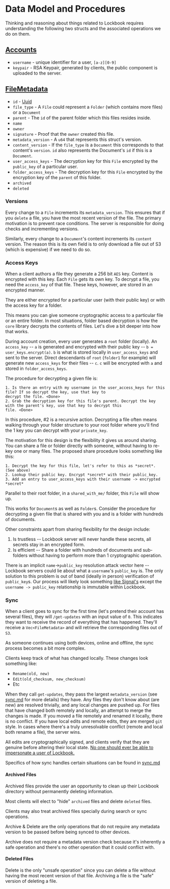 # Data Model and Procedures

Thinking and reasoning about things related to Lockbook requires understanding the following two structs and the associated operations we do on them. 

## [Accounts](https://github.com/lockbook/lockbook/blob/master/core/src/model/account.rs)

+ `username` - unique identifier for a user, `[a-z][0-9]`
+ `keypair` - RSA Keypair, generated by clients, the public component is uploaded to the server.

## [FileMetadata](https://github.com/lockbook/lockbook/blob/master/core/src/model/file_metadata.rs)

+ `id` - [Uuid](https://en.wikipedia.org/wiki/Universally_unique_identifier)
+ `file_type` - A `File` could represent a `Folder` (which contains more files) or a `Document`
+ `parent` - The `id` of the parent folder which this files resides inside.
+ `name`
+ `owner`
+ `signature` - Proof that the `owner` created this file.
+ `metadata_version` - A `u64` that represents this struct's version.
+ `content_version` - If the `file_type` is a `Document` this corresponds to that content's `version`. `id` also represents 
the Document's `id` if this is a `Document`. 
+ `user_access_keys` - The decryption key for this `File` encrypted by the `public_key` of a particular user.
+ `folder_access_keys` - The decryption key for this `File` encrypted by the encryption key of the `parent` of this 
folder.
+ `archived`
+ `deleted`

### Versions

Every change to a `File` increments its `metadata_version`. This ensures that if you `delete` a file, you have the most 
recent version of the file. The primary motivation is to prevent race conditions. The server is responsible for doing 
checks and incrementing versions.

Similarly, every change to a `Document`'s content increments its `content` version. The reason this is its own field is
to only download a file out of S3 (which is expensive) if we need to do so.

### Access Keys

When a client authors a file they generate a 256 bit `AES` key. Content is encrypted with this key. Each `File` gets 
its own key. To decrypt a file, you need the `access_key` of that file. These keys, however, are stored in an encrypted manner.

They are either encrypted for a particular user (with their public key) or with the access key for a folder.

This means you can give someone cryptographic access to a particular file or an entire folder. In most situations, folder
based decryption is how the `core` library decrypts the contents of files. Let's dive a bit deeper into how that works.

During account creation, every user generates a `root` folder (locally). An `access_key` -- `a` is generated and encrypted with
their public key -- `b = user_keys.encrypt(a)`. `b` is what is stored locally in `user_access_keys` and sent to the server. Direct descendants 
of `root` (`folder1` for example) will generate new `access_keys` for their files -- `c`. `c` will be encrypted with `a`
and stored in `folder_access_keys`. 

The procedure for decrypting a given file is:
```
1. Is there an entry with my username in the user_access_keys for this file? If so decrypt the key, use that key to 
decrypt the file. <Done>
2. Grab the decryption key for this file's parent. Decrypt the key with the parent's key, use that key to decrypt this 
file. <Done>
```

In this procedure, #2 is a recursive action. Decrypting a file often means walking through your folder structure to your 
root folder where you'll find the 1 key you can decrypt with your `private_key`.

The motivation for this design is the flexibility it gives us around sharing. You can share a file or folder directly with 
someone, without having to re-key one or many files. The proposed share procedure looks something like this:

```
1. Decrypt the key for this file, let's refer to this as *secret*. (See above)
2. Lookup their public key. Encrypt *secret* with their public_key.
3. Add an entry to user_access_keys with their username -> encrypted *secret*
```

Parallel to their root folder, in a `shared_with_me/` folder, this `File` will show up.

This works for `Document`s as well as `Folder`s. Consider the procedure for decrypting a given file that is shared with 
you and is a folder with hundreds of documents.

Other constraints apart from sharing flexibility for the design include:
1. Is trustless -- Lockbook server will never handle these secrets, all secrets stay in an encrypted form.
2. Is efficient -- Share a folder with hundreds of documents and sub-folders without having to perform more than 1 
cryptographic operation.

There is an implicit `name`->`public_key` resolution attack vector here -- Lockbook servers could lie about what a 
`username`'s `public_key` is. The only solution to this problem is out of band (ideally in person) verification of 
`public_key`s. Our process will likely look something [like Signal's][signal-link] except the `username -> public_key` 
relationship is immutable within Lockbook.

### Sync

When a client goes to sync for the first time (let's pretend their account has several files), they will `/get-updates` 
with an input value of `0`. This indicates they want to receive the record of everything that has happened. They'll 
receive a `Vec<FileMetadata>` and will retrieve the corresponding files out of `S3`.

As someone continues using both devices, online and offline, the sync process becomes a bit more complex.

Clients keep track of what has changed locally. These changes look something like:
+ `Rename(old, new)`
+ `Edit(old_checksum, new_checksum)`
+ Etc

When they call `get-updates`, they pass the largest `metadata_version` (see [sync.md](sync.md) for more details) they have. Any files they don't know about (are
new) are resolved trivially, and any local changes are pushed up. For files that have changed both remotely and
locally, an attempt to merge the changes is made. If you moved a file remotely and renamed it locally, there is no
conflict. If you have local edits and remote edits, they are merged `git` style. In cases where there's a truly
unresolvable conflict (remote and local both rename a file), the server wins.

All edits are cryptographically signed, and clients verify that they are genuine before altering their local state. 
[No one should ever be able to impersonate a user of Lockbook.](https://en.wikipedia.org/wiki/2020_Twitter_bitcoin_scam)

Specifics of how sync handles certain situations can be found in [sync.md](sync.md)

#### Archived Files

Archived files provide the user an opportunity to clean up their Lockbook directory without permanently deleting 
information.

Most clients will elect to "hide" `archived` files and delete `deleted` files.

Clients may also treat archived files specially during search or sync operations.

Archive & Delete are the only operations that do not require any metadata version to be passed before being synced to
other devices.

Archive does not require a metadata version check because it's inherently a safe operation and there's no other operation
that it could conflict with.

#### Deleted Files

Delete is the only "unsafe operation" since you can delete a file without having the most recent version of that file. 
Archiving a file is the "safe" version of deleting a file. 

[signal-link]: https://support.signal.org/hc/en-us/articles/360007060632-What-is-a-safety-number-and-why-do-I-see-that-it-changed-
[sync-service]: https://github.com/lockbook/lockbook/blob/master/libs/lb/lb-rs/src/service/sync_service.rs
